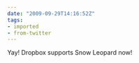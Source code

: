 ```yaml
---
date: "2009-09-29T14:16:52Z"
tags:
- imported
- from-twitter
---
```

Yay! Dropbox supports Snow Leopard now!
